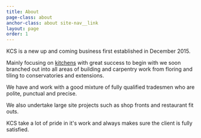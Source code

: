 ```yaml
---
title: About
page-class: about
anchor-class: about site-nav__link
layout: page
order: 1
---
```


KCS is a new up and coming business first established in December 2015.

Mainly focusing on [kitchens](/portfolio/kitchens) with great success to begin with we soon branched out into all areas of building and carpentry work from floring and tiling to conservatories and extensions.

We have and work with a good mixture of fully qualified tradesmen who are polite, punctual and precise.

We also undertake large site projects such as shop fronts and restaurant fit outs.

KCS take a lot of pride in it's work and always makes sure the client is fully satisfied.

